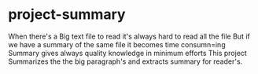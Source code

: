 # project-summary
When there's a Big text file to read it's always hard to read all the file  But if we have a summary of the same file it becomes time consumn=ing
 Summary gives always quality knowledge in minimum efforts
 This project Summarizes the the big paragraph's and extracts summary for reader's.
